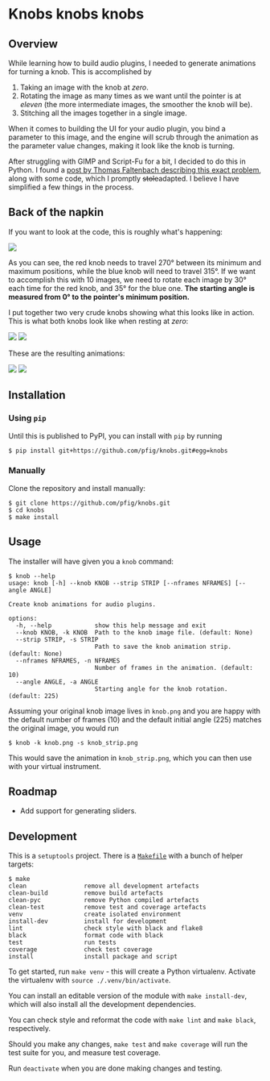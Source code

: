 # Knobs knobs knobs

## Overview

While learning how to build audio plugins, I needed to generate animations
for turning a knob. This is accomplished by

1. Taking an image with the knob at _zero_.
1. Rotating the image as many times as we want until the pointer is at
   _eleven_ (the more intermediate images, the smoother the knob will be).
1. Stitching all the images together in a single image.

When it comes to building the UI for your audio plugin, you bind a parameter
to this image, and the engine will scrub through the animation as the parameter
value changes, making it look like the knob is turning.

After struggling with GIMP and Script-Fu for a bit, I decided to do this in
Python. I found a [post by Thomas Faltenbach describing this exact problem][0],
along with some code, which I promptly ~~stole~~adapted. I believe I have
simplified a few things in the process.


## Back of the napkin

If you want to look at the code, this is roughly what's happening:

![](imgs/knob-travel.jpg)

As you can see, the red knob needs to travel 270° between its minimum and
maximum positions, while the blue knob will need to travel 315°. If we want
to accomplish this with 10 images, we need to rotate each image by 30° each
time for the red knob, and 35° for the blue one. **The starting angle is
measured from 0° to the pointer's minimum position.**

I put together two very crude knobs showing what this looks like in action.
This is what both knobs look like when resting at _zero_:

![](imgs/knob-225.png) ![](imgs/knob-255.png)

These are the resulting animations:

![](imgs/knob-225-strip.png) ![](imgs/knob-255-strip.png)


## Installation

### Using `pip`

Until this is published to PyPI, you can install with `pip` by running

``` shell
$ pip install git+https://github.com/pfig/knobs.git#egg=knobs
```

### Manually

Clone the repository and install manually:

``` shell
$ git clone https://github.com/pfig/knobs.git
$ cd knobs
$ make install
```

## Usage

The installer will have given you a `knob` command:

``` shell
$ knob --help
usage: knob [-h] --knob KNOB --strip STRIP [--nframes NFRAMES] [--angle ANGLE]

Create knob animations for audio plugins.

options:
  -h, --help            show this help message and exit
  --knob KNOB, -k KNOB  Path to the knob image file. (default: None)
  --strip STRIP, -s STRIP
                        Path to save the knob animation strip. (default: None)
  --nframes NFRAMES, -n NFRAMES
                        Number of frames in the animation. (default: 10)
  --angle ANGLE, -a ANGLE
                        Starting angle for the knob rotation. (default: 225)
```

Assuming your original knob image lives in `knob.png` and you are happy with
the default number of frames (10) and the default initial angle (225) matches
the original image, you would run

``` shell
$ knob -k knob.png -s knob_strip.png
```

This would save the animation in `knob_strip.png`, which you can then use with
your virtual instrument.


## Roadmap

* Add support for generating sliders.

## Development

This is a `setuptools` project. There is a [`Makefile`](Makefile) with a bunch
of helper targets:

``` shell
$ make
clean                remove all development artefacts
clean-build          remove build artefacts
clean-pyc            remove Python compiled artefacts
clean-test           remove test and coverage artefacts
venv                 create isolated environment
install-dev          install for development
lint                 check style with black and flake8
black                format code with black
test                 run tests
coverage             check test coverage
install              install package and script
```

To get started, run `make venv` - this will create a Python virtualenv.
Activate the virtualenv with `source ./.venv/bin/activate`.

You can install an editable version of the module with `make install-dev`,
which will also install all the development dependencies.

You can check style and reformat the code with `make lint` and `make black`,
respectively.

Should you make any changes, `make test` and `make coverage` will run
the test suite for you, and measure test coverage.

Run `deactivate` when you are done making changes and testing.


[0]: https://medium.com/@thomas_99791/how-to-create-rotating-knob-stripes-for-audio-plugins-such-as-vst3-au-65b1dc6701a2 "Thomas Faltenbach's post"
